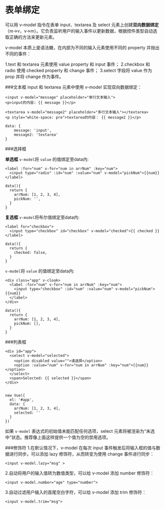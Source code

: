 表单绑定
===================
可以用 v-model 指令在表单 input、textarea 及 select 元素上创建**双向数据绑定**（m→v，v→m）。它负责监听用户的输入事件以更新数据，根据控件类型自动选取正确的方法来更新元素。

v-model 本质上是语法糖，在内部为不同的输入元素使用不同的 property 并抛出不同的事件：

1.text 和 textarea 元素使用 value property 和 input 事件；
2.checkbox 和 radio 使用 checked property 和 change 事件；
3.select 字段将 value 作为 prop 并将 change 作为事件。

###文本框
 input 和 textarea 元素中使用 v-model 实现双向数据绑定：

    <input v-model="message" placeholder="单行文本输入">
    <p>input的内容: {{ message }}</p>

    <textarea v-model="message2" placeholder="多行文本输入"></textarea>
    <p style="white-space: pre">textarea的内容： {{ message2 }}</p>

    data: {
        message: 'input',
        message2: 'textarea'
    }

###选择框

**单选框**
`v-model`将 `value` 的值绑定至data内:
```
<label :for="num" v-for="num in arrNum" :key="num">
  <input type="radio" :id="num" :value="num" v-model="pickNum">{{num}}
</label>

data(){ 
  return {
    arrNum: [1, 2, 3, 4],
    pickNum: '',
  }
}

```
**复选框**
`v-model`将布尔值绑定至data内:
```
<label for="checkbox">
  <input type="checkbox" id="checkbox" v-model="checked">{{ checked }}
</label>

data(){ 
  return {
    checked: false,
  }
}
```

`v-model`将 `value` 的值绑定至data内:
```
<div class="app" v-cloak>
  <label :for="num" v-for="num in arrNum" :key="num">
    <input type="checkbox" :id="num" :value="num" v-model="pickNum">{{num}}
  </label>
</div>

data(){ 
  return {
    arrNum: [1, 2, 3, 4],
    pickNum: [],
  }
}
```
###列表框

    <div id="app">
      <select v-model="selected">
        <option disabled value="">请选择</option>
        <option :value="num" v-for="num in arrNum" :key="num">{{num}}</option>
      </select>
      <span>Selected: {{ selected }}</span>
    </div>


    new Vue({
      el: '#app',
      data: {
        arrNum: [1, 2, 3, 4],
        selected: ''
      }
    })
如果 `v-model` 表达式的初始值未能匹配任何选项，select 元素将被渲染为“未选中”状态。推荐像上面这样提供一个值为空的禁用选项。


###修饰符
1.在默认情况下，v-model 在每次 input 事件触发后将输入框的值与数据进行同步。可以添加 lazy 修饰符，从而转变为使用 change 事件进行同步：

    <input v-model.lazy="msg" >
2.自动将用户的输入值转为数值类型，可以给 v-model 添加 number 修饰符：

    <input v-model.number="age" type="number">
3.自动过滤用户输入的首尾空白字符，可以给 v-model 添加 trim 修饰符：

    <input v-model.trim="msg">

